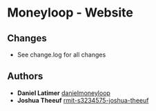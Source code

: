 # Moneyloop - Website

## Changes
- See change.log for all changes

## Authors
* **Daniel Latimer** [danielmoneyloop](https://github.com/danielmoneylooop)
* **Joshua Theeuf** [rmit-s3234575-joshua-theeuf](https://github.com/rmit-s3234575-joshua-theeuf)